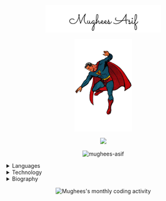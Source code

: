 <p align="center">
  <img src="assets/signature.png" alt="mughees-asif" width="300" />
</p>

<p align="center">
  <img src="assets/superman.png" alt="mughees-asif" width="150" />
</p>

<p align="center">
  <img src="https://komarev.com/ghpvc/?username=mughees-asif&color=green&style=liquid" />
</p>

<p align="center">
  <img src="https://github-readme-streak-stats.herokuapp.com/?user=mughees-asif&theme=merko" alt="mughees-asif" />
</p>

<details>

<summary>Languages</summary>  

<code><img width="10%" src="https://www.vectorlogo.zone/logos/java/java-ar21.svg"></code>
<code><img width="10%" src="https://www.vectorlogo.zone/logos/kotlin/kotlin-ar21.svg"></code>
<code><img width="10%" src="https://www.vectorlogo.zone/logos/python/python-ar21.svg"></code>
<code><img width="10%" src="https://www.vectorlogo.zone/logos/javascript/javascript-ar21.svg"></code>
<code><img width="10%" src="https://www.vectorlogo.zone/logos/typescriptlang/typescriptlang-ar21.svg"></code>

<p align="center">
  <img src="assets/java.png" alt="mughees-asif-java-codingame" />
</p>

</details> 

<details>

<summary>Technology</summary>  

<code><img width="10%" src="https://www.vectorlogo.zone/logos/git-scm/git-scm-ar21.svg"></code>
<code><img width="10%" src="https://www.vectorlogo.zone/logos/jestjsio/jestjsio-ar21.svg"></code>
<code><img width="10%" src="https://www.vectorlogo.zone/logos/android/android-ar21.svg"></code>
<code><img width="10%" src="https://www.vectorlogo.zone/logos/firebase/firebase-ar21.svg"></code>
<code><img width="10%" src="https://www.vectorlogo.zone/logos/nodejs/nodejs-ar21.svg"></code>
<code><img width="10%" src="https://www.vectorlogo.zone/logos/reactjs/reactjs-ar21.svg"></code>
<code><img width="10%" src="https://www.vectorlogo.zone/logos/vuejs/vuejs-ar21.svg"></code>
<code><img width="10%" src="https://www.vectorlogo.zone/logos/gatsbyjs/gatsbyjs-ar21.svg"></code>
<code><img width="10%" src="https://www.vectorlogo.zone/logos/jupyter/jupyter-ar21.svg"></code>
<code><img width="10%" src="https://www.vectorlogo.zone/logos/pytorch/pytorch-ar21.svg"></code>
<code><img width="10%" src="https://www.vectorlogo.zone/logos/tensorflow/tensorflow-ar21.svg"></code>
<code><img width="10%" src="https://www.vectorlogo.zone/logos/amazon_aws/amazon_aws-ar21.svg"></code>
<code><img width="10%" src="https://www.vectorlogo.zone/logos/google_cloud/google_cloud-ar21.svg"></code>

</details> 

<details>

<summary>Biography</summary>  

- 🌏 Lives in **London, UK** 
- 👨‍💻 Reading **MSc. Artificial Intelligence** @ _[School of Electronic Engineering and Computer Science](http://www.eecs.qmul.ac.uk/)_
- 🛠 Recently completed **BEng. Aerospace Engineering (Hons.)** from _[Queen Mary, University of London](https://www.qmul.ac.uk/undergraduate/coursefinder/courses/2020/aerospace-engineering/)_
- 🧠 Learning: **SQL** & **Decentralized Finance**
- 📖 Reading: **[The Innovators: How a Group of Hackers, Geniuses, and Geeks Created the Digital Revolution - Walter Isaacson](https://www.goodreads.com/book/show/21856367-the-innovators)**
- 🎧 Listening: **[The Godfather Waltz - Henry Mancini](https://youtu.be/7G9pTbBerB0)**
- 👓 Watching: **[Carlito's Way - Brian De Palma](https://en.wikipedia.org/wiki/Carlito%27s_Way)**
- ⚡ Fun fact: **Certified Personal Trainer** (Specialisation in Strength Training & HIIT)

> "If there’s anyone in this assembly, any dear friend of Caesar’s, I say to him that my love for Caesar was no less than his. If, then, that friend demands to know why I rose up against Caesar, this is my answer: **it’s not that I loved Caesar less, but that I loved Rome more**." ― Julius Caesar by Shakespeare (Act 3, Scene 2)

</details>
  
<!-- Activity graph -->
<p align="center"><img align="center" src="https://activity-graph.herokuapp.com/graph?username=mughees-asif&theme=github&bg_color=ffffff00&color=006400&point=00A14A&line=BAFF5E&custom_title=Commit%20Activity&hide_border=true&area=true" alt="Mughees's monthly coding activity" /></p>
